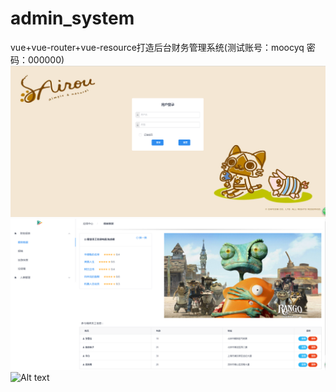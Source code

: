 # admin_system
vue+vue-router+vue-resource打造后台财务管理系统(测试账号：moocyq 密码：000000)
![Alt text](https://github.com/qqchen2593598460/admin_system/raw/master/src/screenshot/login.png)
![Alt text](https://github.com/qqchen2593598460/admin_system/raw/master/src/screenshot/newData.png)
![Alt text](https://github.com/qqchen2593598460/admin_system/raw/master/src/screenshot/reimburse.png)
